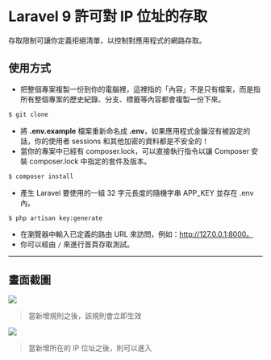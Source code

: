 # Laravel 9 許可對 IP 位址的存取

存取限制可讓你定義拒絕清單，以控制對應用程式的網路存取。

## 使用方式
- 把整個專案複製一份到你的電腦裡，這裡指的「內容」不是只有檔案，而是指所有整個專案的歷史紀錄、分支、標籤等內容都會複製一份下來。
```sh
$ git clone
```
- 將 __.env.example__ 檔案重新命名成 __.env__，如果應用程式金鑰沒有被設定的話，你的使用者 sessions 和其他加密的資料都是不安全的！
- 當你的專案中已經有 composer.lock，可以直接執行指令以讓 Composer 安裝 composer.lock 中指定的套件及版本。
```sh
$ composer install
```
- 產⽣ Laravel 要使用的一組 32 字元長度的隨機字串 APP_KEY 並存在 .env 內。
```sh
$ php artisan key:generate
```
- 在瀏覽器中輸入已定義的路由 URL 來訪問，例如：http://127.0.0.1:8000。
- 你可以經由 `/` 來進行首頁存取測試。

----

## 畫面截圖
![](https://i.imgur.com/H1nIgji.png)
> 當新增規則之後，該規則會立即生效

![](https://i.imgur.com/DsmZep2.png)
> 當新增所在的 IP 位址之後，則可以進入